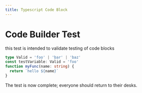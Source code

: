 ```yaml
---
title: Typescript Code Block
---
```


# Code Builder Test

this test is intended to validate testing of code blocks

```ts {3-5}
type Valid = 'foo' | 'bar' | 'baz'
const testVariable: Valid = 'foo'
function myFunc(name: string) {
  return `hello ${name}`
}
```

The test is now complete; everyone should return to their desks.
